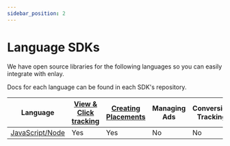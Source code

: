 ```yaml
---
sidebar_position: 2
---
```


# Language SDKs

We have open source libraries for the following languages so you can easily integrate with enlay.

Docs for each language can be found in each SDK's repository.

| Language                                                 | [View & Click tracking](../tracking/views.md) | [Creating Placements](placements.md) | Managing Ads | Conversion Tracking |
| -------------------------------------------------------- | --------------------------------------------- | ------------------------------------ | ------------ | ------------------- |
| [JavaScript/Node](https://github.com/duccltd/enlay-node) | Yes                                           | Yes                                  | No           | No                  |

